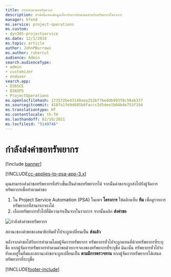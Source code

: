 ```yaml
---
title: กำลังส่งคำขอทรัพยากร
description: หัวข้อนี้แสดงข้อมูลเกี่ยวกับการส่งคำขอสำหรับทรัพยากรโครงการ
manager: kfend
ms.service: project-operations
ms.custom:
- dyn365-projectservice
ms.date: 12/1/2018
ms.topic: article
author: JohnPBurrows
ms.author: ruhercul
audience: Admin
search.audienceType:
- admin
- customizer
- enduser
search.app:
- D365CE
- D365PS
- ProjectOperations
ms.openlocfilehash: 173572be43149aea253bf7beddb993f8c50ab337
ms.sourcegitcommit: 418fa1fe9d605b8faccc2d5dee1b04b4e753f194
ms.translationtype: HT
ms.contentlocale: th-TH
ms.lasthandoff: 02/10/2021
ms.locfileid: "5149746"
---
```

# <a name="submitting-a-resource-request"></a>กำลังส่งคำขอทรัพยากร

[!include [banner](../includes/psa-now-project-operations.md)]

[!INCLUDE[cc-applies-to-psa-app-3.x](../includes/cc-applies-to-psa-app-3x.md)]

คุณสามารถส่งคำขอทรัพยากรที่สร้างขึ้นเป็นคำขอทรัพยากรได้ จากนั้นคำขอจะถูกส่งไปยังผู้จัดการทรัพยากรเพื่อทำตามคำขอ

1. ใน Project Service Automation (PSA) ในเพจ **โครงการ** ให้คลิกแท็บ **ทีม** เพื่อดูรายการทรัพยากรที่สามารถจองได้ 
2. เลือกทรัพยากรทั่วไปที่มีความจำเป็นจากในรายการ จากนั้นคลิก **ส่งคำขอ**

![กำลังส่งคำขอทรัพยากร](media/RM-how-to-18.png)

สถานะของคำขอของสมาชิกทีมทั่วไปจะถูกเปลี่ยนเป็น **ส่งแล้ว**

หลังจากคำขอได้รับการทำตามโดยผู้จัดการทรัพยากร ทรัพยากรทั่วไปจะถูกแทนที่ด้วยทรัพยากรที่ระบุชื่อ หากผู้จัดการทรัพยากรทำตามคำขอด้วยการจองของทรัพยากรที่ระบุชื่อ มิฉะนั้น ทรัพยากรทั่วไปจะยังคงอยู่ในทีมและสถานะคำขอจะถูกเปลี่ยนเป็น **ตามมีการตรวจทาน** หากผู้จัดการทรัพยากรได้เสนอทรัพยากรที่ระบุชื่อ


[!INCLUDE[footer-include](../includes/footer-banner.md)]